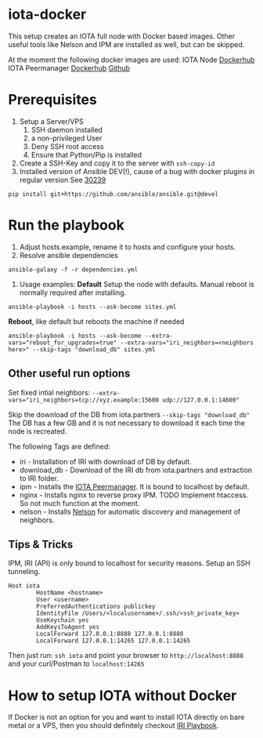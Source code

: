 # iota-docker
This setup creates an IOTA full node with Docker based images. Other useful tools like Nelson and IPM are installed as well, but can be skipped.

At the moment the following docker images are used:
IOTA Node [Dockerhub](https://hub.docker.com/r/bluedigits/iota-node/)
IOTA Peermanager [Dockerhub](https://hub.docker.com/r/ixidion/ipm/) [Github](https://github.com/akashgoswami/ipm)

# Prerequisites
1. Setup a Server/VPS
   1. SSH daemon installed
   1. a non-privileged User
   1. Deny SSH root access
   1. Ensure that Python/Pip is installed
1. Create a SSH-Key and copy it to the server with `ssh-copy-id`
1. Installed version of Ansible DEV(!), cause of a bug with docker plugins in regular version See [30239](https://github.com/ansible/ansible/issues/30239)
```
pip install git+https://github.com/ansible/ansible.git@devel
```

# Run the playbook
1. Adjust hosts.example, rename it to hosts and configure your hosts.
1. Resolve ansible dependencies
```
ansible-galaxy -f -r dependencies.yml
```
1. Usage examples: **Default** Setup the node with defaults. Manual reboot is normally required after installing.
```
ansible-playbook -i hosts --ask-become sites.yml
```
**Reboot**, like default but reboots the machine if needed
```
ansible-playbook -i hosts --ask-become --extra-vars="reboot_for_upgrades=true" --extra-vars="iri_neighbors=<neighbors here>" --skip-tags "download_db" sites.yml
```

## Other useful run options
Set fixed intial neighbors:
```--extra-vars="iri_neighbors=tcp://xyz.example:15600 udp://127.0.0.1:14600"```

Skip the download of the DB from iota.partners ```--skip-tags "download_db"``` The DB has a few GB and it is not necessary to download it each time the node is recreated.

The following Tags are defined:
* iri - Installation of IRI with download of DB by default.
* download_db - Download of the IRI db from iota.partners and extraction to IRI folder.
* ipm - Installs the [IOTA Peermanager](https://github.com/akashgoswami/ipm). It is bound to localhost by default.
* nginx - Installs nginx to reverse proxy IPM. TODO Implement htaccess. So not much function at the moment.
* nelson - Installs [Nelson]() for automatic discovery and management of neighbors.

## Tips & Tricks
IPM, IRI (API) is only bound to localhost for security reasons. Setup an SSH tunneling.
```
Host iota
        HostName <hostname>
        User <username>
        PreferredAuthentications publickey
        IdentityFile /Users/<localusername>/.ssh/<ssh_private_key>
        UseKeychain yes
        AddKeysToAgent yes
        LocalForward 127.0.0.1:8888 127.0.0.1:8888
        LocalForward 127.0.0.1:14265 127.0.0.1:14265
```

Then just run: ```ssh iota``` and point your browser to ```http://localhost:8888``` and your curl/Postman to ```localhost:14265```

# How to setup IOTA without Docker
If Docker is not an option for you and want to install IOTA directly on bare metal or a VPS, then you should definitely checkout [IRI Playbook](https://github.com/nuriel77/iri-playbook).
